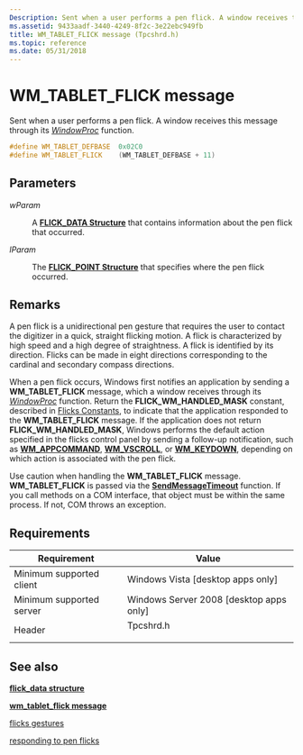 ```yaml
---
Description: Sent when a user performs a pen flick. A window receives this message through its WindowProc function.
ms.assetid: 9433aadf-3440-4249-8f2c-3e22ebc949fb
title: WM_TABLET_FLICK message (Tpcshrd.h)
ms.topic: reference
ms.date: 05/31/2018
---
```


# WM\_TABLET\_FLICK message

Sent when a user performs a pen flick. A window receives this message through its [*WindowProc*](/previous-versions/windows/desktop/legacy/ms633573(v=vs.85)) function.


```C++
#define WM_TABLET_DEFBASE  0x02C0
#define WM_TABLET_FLICK    (WM_TABLET_DEFBASE + 11)     
```



## Parameters

<dl> <dt>

*wParam* 
</dt> <dd>

A [**FLICK\_DATA Structure**](/windows/desktop/api/tabflicks/ns-tabflicks-flick_data) that contains information about the pen flick that occurred.

</dd> <dt>

*lParam* 
</dt> <dd>

The [**FLICK\_POINT Structure**](/windows/desktop/api/tabflicks/ns-tabflicks-flick_point) that specifies where the pen flick occurred.

</dd> </dl>

## Remarks

A pen flick is a unidirectional pen gesture that requires the user to contact the digitizer in a quick, straight flicking motion. A flick is characterized by high speed and a high degree of straightness. A flick is identified by its direction. Flicks can be made in eight directions corresponding to the cardinal and secondary compass directions.

When a pen flick occurs, Windows first notifies an application by sending a **WM\_TABLET\_FLICK** message, which a window receives through its [*WindowProc*](/previous-versions/windows/desktop/legacy/ms633573(v=vs.85)) function. Return the **FLICK\_WM\_HANDLED\_MASK** constant, described in [Flicks Constants](flicks-constants.md), to indicate that the application responded to the **WM\_TABLET\_FLICK** message. If the application does not return **FLICK\_WM\_HANDLED\_MASK**, Windows performs the default action specified in the flicks control panel by sending a follow-up notification, such as [**WM\_APPCOMMAND**](../inputdev/wm-appcommand.md), [**WM\_VSCROLL**](../controls/wm-vscroll.md), or [**WM\_KEYDOWN**](../inputdev/wm-keydown.md), depending on which action is associated with the pen flick.

Use caution when handling the **WM\_TABLET\_FLICK** message. **WM\_TABLET\_FLICK** is passed via the [**SendMessageTimeout**](/windows/win32/api/winuser/nf-winuser-sendmessagetimeouta) function. If you call methods on a COM interface, that object must be within the same process. If not, COM throws an exception.

## Requirements



| Requirement | Value |
|-------------------------------------|--------------------------------------------------------------------------------------|
| Minimum supported client<br/> | Windows Vista \[desktop apps only\]<br/>                                       |
| Minimum supported server<br/> | Windows Server 2008 \[desktop apps only\]<br/>                                 |
| Header<br/>                   | <dl> <dt>Tpcshrd.h</dt> </dl> |



## See also

<dl> <dt>

[**flick\_data structure**](/windows/desktop/api/tabflicks/ns-tabflicks-flick_data)
</dt> <dt>

[**wm\_tablet\_flick message**](wm-tablet-flick-message.md)
</dt> <dt>

[flicks gestures](flicks-gestures.md)
</dt> <dt>

[responding to pen flicks](/previous-versions/windows/desktop/ms703447(v=vs.85))
</dt> </dl>

 

 
